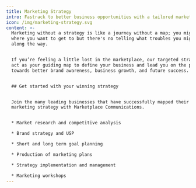 ```yaml
---
title: Marketing Strategy
intro: Fastrack to better business opportunities with a tailored marketing strategy
icon: /img/marketing-strategy.svg
content: >-
  Marketing without a strategy is like a journey without a map; you might know
  where you want to get to but there's no telling what troubles you might find
  along the way.


  If you’re feeling a little lost in the marketplace, our targeted strategies
  act as your guiding map to define your business and lead you on the path
  towards better brand awareness, business growth, and future success.


  ## Get started with your winning strategy


  Join the many leading businesses that have successfully mapped their winning
  marketing strategy with Marketplace Communications.


  * Market research and competitive analysis

  * Brand strategy and USP

  * Short and long term goal planning

  * Production of marketing plans 

  * Strategy implementation and management

  * Marketing workshops
---
```


